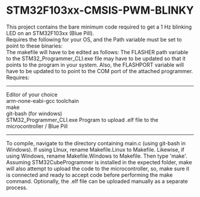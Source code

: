 # STM32F103xx-CMSIS-PWM-BLINKY

This project contains the bare minimum code required to get a 1 Hz blinking LED on an STM32F103xx (Blue Pill).<br>
Requires the following for your OS, and the Path variable must be set to point to these binaries:<br>
The makefile will have to be edited as follows: The FLASHER path variable to the STM32_Programmer_CLI.exe file may have to be updated so that it points to the program in your system. Also, the FLASHPORT variable will have to be updated to to point to the COM port of the attached programmer.
Requires:<br>
<hr>
Editor of your choice<br>
arm-none-eabi-gcc toolchain<br>
make<br>
git-bash (for windows)<br>
STM32_Programmer_CLI.exe Program to upload .elf file to the microcontroller / Blue Pill<br>
<hr>
To compile, navigate to the directory containing main.c (using git-bash in Windows). If using LInux, rename Makefile.Linux to Makefile. Likewise, if using Windows, rename Makefile.Windows to Makefile. Then type 'make'. Assuming STM32CubeProgrammer is installed in the expected folder, make will also attempt to upload the code to the microcontroller, so, make sure it is connected and ready to accept code before performing the make command. Optionally, the .elf file can be uploaded manually as a separate process.
